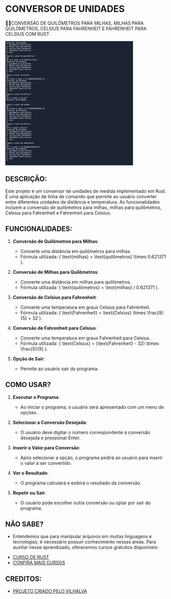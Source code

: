 # CONVERSOR DE UNIDADES
👨‍🏫CONVERSÃO DE QUILÔMETROS PARA MILHAS, MILHAS PARA QUILÔMETROS, CELSIUS PARA FAHRENHEIT E FAHRENHEIT PARA CELSIUS COM RUST.

<img src="./IMAGENS/FOTO_1.png" align="center" width="400"> <br>
<img src="./IMAGENS/FOTO_2.png" align="center" width="400"> <br>

## DESCRIÇÃO:
Este projeto é um conversor de unidades de medida implementado em Rust. É uma aplicação de linha de comando que permite ao usuário converter entre diferentes unidades de distância e temperatura. As funcionalidades incluem a conversão de quilômetros para milhas, milhas para quilômetros, Celsius para Fahrenheit e Fahrenheit para Celsius.

## FUNCIONALIDADES:
1. **Conversão de Quilômetros para Milhas**:
   - Converte uma distância em quilômetros para milhas.
   - Fórmula utilizada: \( \text{milhas} = \text{quilômetros} \times 0.621371 \).

2. **Conversão de Milhas para Quilômetros**:
   - Converte uma distância em milhas para quilômetros.
   - Fórmula utilizada: \( \text{quilômetros} = \text{milhas} / 0.621371 \).

3. **Conversão de Celsius para Fahrenheit**:
   - Converte uma temperatura em graus Celsius para Fahrenheit.
   - Fórmula utilizada: \( \text{Fahrenheit} = \text{Celsius} \times \frac{9}{5} + 32 \).

4. **Conversão de Fahrenheit para Celsius**:
   - Converte uma temperatura em graus Fahrenheit para Celsius.
   - Fórmula utilizada: \( \text{Celsius} = (\text{Fahrenheit} - 32) \times \frac{5}{9} \).

5. **Opção de Sair**:
   - Permite ao usuário sair do programa.

## COMO USAR?
1. **Executar o Programa**:
   - Ao iniciar o programa, o usuário será apresentado com um menu de opções.

2. **Selecionar a Conversão Desejada**:
   - O usuário deve digitar o número correspondente à conversão desejada e pressionar Enter.

3. **Inserir o Valor para Conversão**:
   - Após selecionar a opção, o programa pedirá ao usuário para inserir o valor a ser convertido.

4. **Ver o Resultado**:
   - O programa calculará e exibirá o resultado da conversão.

5. **Repetir ou Sair**:
   - O usuário pode escolher outra conversão ou optar por sair do programa.

## NÃO SABE?
- Entendemos que para manipular arquivos em muitas linguagens e tecnologias, é necessário possuir conhecimento nessas áreas. Para auxiliar nesse aprendizado, oferecemos cursos gratuitos disponíveis:
* [CURSO DE RUST](https://github.com/VILHALVA/CURSO-DE-RUST)
* [CONFIRA MAIS CURSOS](https://github.com/VILHALVA?tab=repositories&q=+topic:CURSO)

## CREDITOS:
- [PROJETO CRIADO PELO VILHALVA](https://github.com/VILHALVA)


